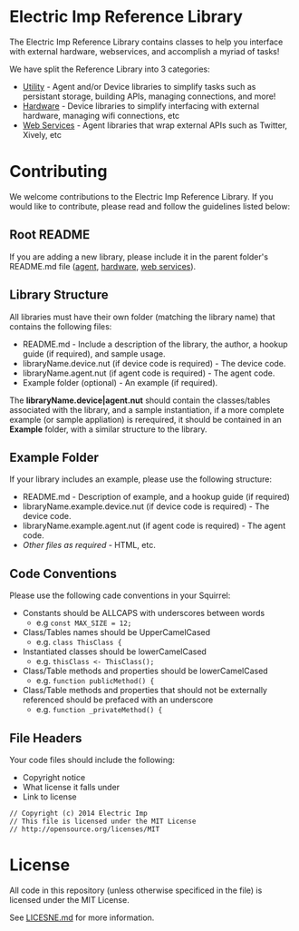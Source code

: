 Electric Imp Reference Library
==============================
The Electric Imp Reference Library contains classes to help you interface with external hardware, webservices, and accomplish a myriad of tasks!

We have split the Reference Library into 3 categories:

- [Utility](/utility) - Agent and/or Device libraries to simplify tasks such as persistant storage, building APIs, managing connections, and more!
- [Hardware](/hardware) - Device libraries to simplify interfacing with external hardware, managing wifi connections, etc
- [Web Services](/webservices) - Agent libraries that wrap external APIs such as Twitter, Xively, etc

Contributing
============
We welcome contributions to the Electric Imp Reference Library. If you would like to contribute, please read and follow the guidelines listed below:

Root README
-----------
If you are adding a new library, please include it in the parent folder's README.md file ([agent](/agent/README.md), [hardware](/hardware/README.md), [web services](/webservices/README.md)).

Library Structure
-----------------
All libraries must have their own folder (matching the library name) that contains the following files:

- README.md - Include a description of the library, the author, a hookup guide (if required), and sample usage. 
- libraryName.device.nut (if device code is required) - The device code.
- libraryName.agent.nut (if agent code is required) - The agent code.
- Example folder (optional) - An example (if required).

The **libraryName.device|agent.nut** should contain the classes/tables associated with the library, and a sample instantiation, if a more complete example (or sample appliation) is rerequired, it should be contained in an **Example** folder, with a similar structure to the library. 

Example Folder
--------------
If your library includes an example, please use the following structure:

- README.md - Description of example, and a hookup guide (if required)
- libraryName.example.device.nut (if device code is required) - The device code.
- libraryName.example.agent.nut (if agent code is required) - The agent code.
- *Other files as required* - HTML, etc.

Code Conventions
----------------
Please use the following cade conventions in your Squirrel:

- Constants should be ALLCAPS with underscores between words 
  - e.g ```const MAX_SIZE = 12;```
- Class/Tables names should be UpperCamelCased 
  - e.g. ```class ThisClass {```
- Instantiated classes should be lowerCamelCased 
  - e.g. ```thisClass <- ThisClass();```
- Class/Table methods and properties should be lowerCamelCased
  - e.g. ```function publicMethod() {```
- Class/Table methods and properties that should not be externally referenced should be prefaced with an underscore 
  - e.g. ```function _privateMethod() {```

File Headers
------------
Your code files should include the following:

- Copyright notice
- What license it falls under
- Link to license

```
// Copyright (c) 2014 Electric Imp
// This file is licensed under the MIT License
// http://opensource.org/licenses/MIT
```

License
=======
All code in this repository (unless otherwise specificed in the file) is licensed under the MIT License.

See [LICESNE.md](/LICENSE.md) for more information.
